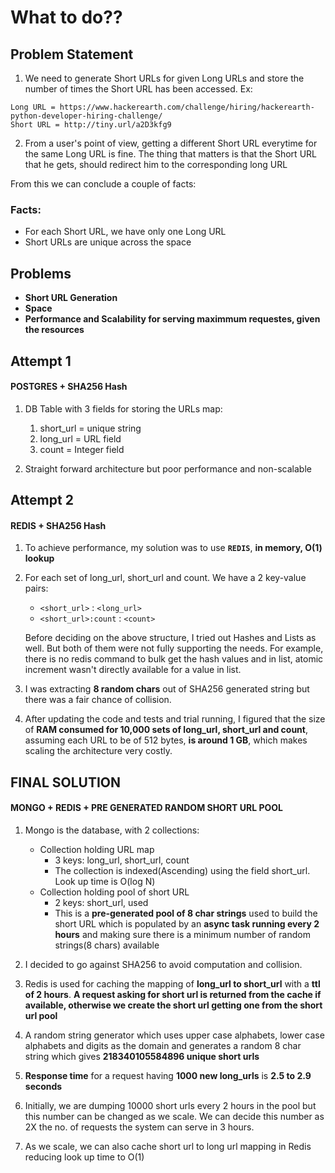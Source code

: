# What to do??

## Problem Statement
1. We need to generate Short URLs for given Long URLs and store the number of times the Short URL has been accessed. Ex: 
```
Long URL = https://www.hackerearth.com/challenge/hiring/hackerearth-python-developer-hiring-challenge/
Short URL = http://tiny.url/a2D3kfg9
```

2. From a user's point of view, getting a different Short URL everytime for the same Long URL is fine. The thing that matters is that the Short URL that he gets, should redirect him to the corresponding long URL

From this we can conclude a couple of facts:
### Facts:
- For each Short URL, we have only one Long URL
- Short URLs are unique across the space


## Problems
- **Short URL Generation**
- **Space**
- **Performance and Scalability for serving maximmum requestes, given the resources**



## Attempt 1
#### POSTGRES + SHA256 Hash
1. DB Table with 3 fields for storing the URLs map:
	1. short_url = unique string
	2. long_url = URL field
	3. count = Integer field

2. Straight forward architecture but poor performance and non-scalable

## Attempt 2
#### REDIS + SHA256 Hash
1. To achieve performance, my solution was to use **`REDIS`**, **in memory, O(1) lookup**

2. For each set of long_url, short_url and count. We have a 2 key-value pairs:

	- `<short_url>` : `<long_url>`
	- `<short_url>:count` : `<count>`

	Before deciding on the above structure, I tried out Hashes and Lists as well. But both of them were not fully supporting the needs. For example, there is no redis command to bulk get the hash values and in list, atomic increment wasn't directly available for a value in list.
3. I was extracting **8 random chars** out of SHA256 generated string but there was a fair chance of collision.
4. After updating the code and tests and trial running, I figured that the size of **RAM consumed for 10,000 sets of long_url, short_url and count**, assuming each URL to be of 512 bytes, **is around 1 GB**, which makes scaling the architecture very costly.


## FINAL SOLUTION
#### MONGO + REDIS + PRE GENERATED RANDOM SHORT URL POOL
1. Mongo is the database, with 2 collections:
	
	- Collection holding URL map
		- 3 keys: long_url, short_url, count
		- The collection is indexed(Ascending) using the field short_url. Look up time is O(log N) 
	- Collection holding pool of short URL
		- 2 keys: short_url, used 
		- This is a **pre-generated pool of 8 char strings** used to build the short URL which is populated by an **async task running every 2 hours** and making sure there is a minimum number of random strings(8 chars) available 
2. I decided to go against SHA256 to avoid computation and collision.
3. Redis is used for caching the mapping of **long_url to short_url** with a **ttl of 2 hours**. **A request asking for short url is returned from the cache if available, otherwise we create the short url getting one from the short url pool**
4. A random string generator which uses upper case alphabets, lower case alphabets and digits as the domain and generates a  random 8 char string which gives **218340105584896 unique short urls** 
5. **Response time** for a request having **1000 new long_urls** is **2.5 to 2.9 seconds**
6. Initially, we are dumping 10000 short urls every 2 hours in the pool but this number can be changed as we scale. We can decide this number as 2X the no. of requests the system can serve in 3 hours.
7. As we scale, we can also cache short url to long url mapping in Redis reducing look up time to O(1)

